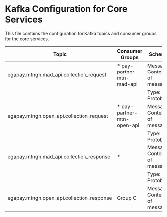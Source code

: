 # Kafka Configuration for Core Services

This file contains the configuration for Kafka topics and consumer groups for the core services.

| Topic                                     | Consumer Groups            | Schema                      |
|-------------------------------------------|----------------------------|-----------------------------|
| egapay.mtngh.mad_api.collection_request   | * pay-partner-mtn-mad-api  | Message: Content of message |
|                                           |                            | Type: Protobuf              |
| egapay.mtngh.open_api.collection_request  | * pay-partner-mtn-open-api | Message: Content of message |
|                                           |                            | Type: Protobuf              |
| egapay.mtngh.mad_api.collection_response  | *                          | Message: Content of message |
|                                           |                            | Type: Protobuf              |
| egapay.mtngh.open_api.collection_response | Group C                    | Message: Content of message |
